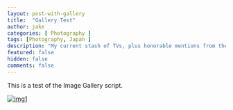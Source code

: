 ```yaml
---
layout: post-with-gallery
title:  "Gallery Test"
author: jake
categories: [ Photography ]
tags: [Photography, Japan ]
description: "My current stash of TVs, plus honorable mentions from the past."
featured: false
hidden: false
comments: false
---
```

This is a test of the Image Gallery script.

<div id="lightgallery">
    <a href="/assets/images/japanPictures1/flower-fields1.jpg">
        <img alt="img1" src="/assets/images/japanPictures1/flower-fields1.jpg" />
    </a>
</div>

<script type="text/javascript">
    lightGallery(document.getElementById('lightgallery')); 
</script>

